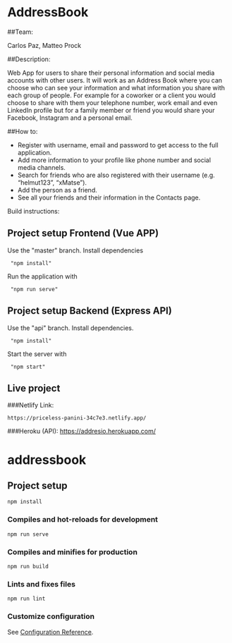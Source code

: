 # AddressBook

##Team: 

Carlos Paz, Matteo Prock

##Description: 

Web App for users to share their personal information and social media accounts with other users.
It will work as an Address Book where you can choose who can see your information and what information you share with each group of people.
For example for a coworker or a client you would choose to share with them your telephone number, work email and even LinkedIn profile but
for a family member or friend you would share your Facebook, Instagram and a personal email.

##How to: 

- Register with username, email and password to get access to the full application. 
- Add more information to your profile like phone number and social media channels. 
- Search for friends who are also registered with their username (e.g. “helmut123”, “xMatse”). 
- Add the person as a friend.
- See all your friends and their information in the Contacts page. 

Build instructions:
## Project setup Frontend (Vue APP)
Use the "master" branch.
Install dependencies
```
 "npm install"
```
Run the application with
```
 "npm run serve"
```
## Project setup Backend (Express API)
Use the "api" branch.
Install dependencies.
```
 "npm install"
```
Start the server with
```
 "npm start"
```
## Live project
###Netlify Link:
```
https://priceless-panini-34c7e3.netlify.app/
```

###Heroku (API):
https://addresio.herokuapp.com/

# addressbook

## Project setup
```
npm install
```

### Compiles and hot-reloads for development
```
npm run serve
```

### Compiles and minifies for production
```
npm run build
```

### Lints and fixes files
```
npm run lint
```

### Customize configuration
See [Configuration Reference](https://cli.vuejs.org/config/).

